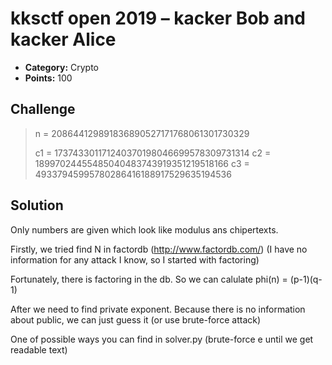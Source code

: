 # kksctf open 2019 – kacker Bob and kacker Alice

* **Category:** Crypto
* **Points:** 100

## Challenge

> n = 208644129891836890527171768061301730329
> 
> c1 = 173743301171240370198046699578309731314
> c2 = 18997024455485040483743919351219518166
> c3 = 49337945995780286416188917529635194536


## Solution

Only numbers are given which look like modulus ans chipertexts.

Firstly, we tried find N in factordb (http://www.factordb.com/)
(I have no information for any attack I know, so I started with factoring)

Fortunately, there is factoring in the db.
So we can calulate phi(n) = (p-1)(q-1)

After we need to find private exponent. Because there is no information about public, we can just guess it (or use brute-force attack)

One of possible ways you can find in solver.py
(brute-force e until we get readable text)